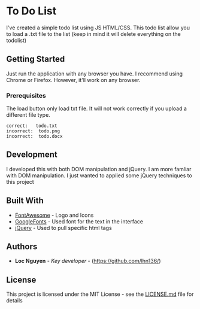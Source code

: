 # To Do List

I've created a simple todo list using JS HTML/CSS. 
This todo list allow you to load a .txt file to the list
(keep in mind it will delete everything on the todolist)

## Getting Started

Just run the application with any browser you have. I recommend using Chrome or Firefox. However, it'll work on any browser.

### Prerequisites

The load button only load txt file. It will not work correctly if you upload a different file type.

```
correct:   todo.txt
incorrect: 	todo.png
incorrect: 	todo.docx
```

## Development

I developed this with both DOM manipulation and jQuery. I am more famliar with DOM manipulation. I just wanted to applied some jQuery techniques to this project

## Built With

* [FontAwesome](https://fontawesome.com) - Logo and Icons
* [GoogleFonts](https://fonts.google.com) - Used font for the text in the interface
* [jQuery](https://api.jquery.com/) - Used to pull specific html tags




## Authors

* **Loc Nguyen** - *Key developer* - (https://github.com/lhn136/)


## License

This project is licensed under the MIT License - see the [LICENSE.md](LICENSE.md) file for details

